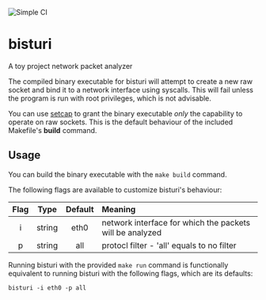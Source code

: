 ![Simple CI](https://github.com/NamelessOne91/bisturi/actions/workflows/simple_ci.yml/badge.svg)

# bisturi
A toy project network packet analyzer

The compiled binary executable for bisturi will attempt to create a new raw socket and bind it to a network interface using syscalls.
This will fail unless the program is run with root privileges, which is not advisable.

You can use [setcap](https://man7.org/linux/man-pages/man8/setcap.8.html) to grant the binary executable *only* the capability to operate on raw sockets.
This is the default behaviour of the included Makefile's **build** command.


## Usage

You can build the binary executable with the `make build` command.

The following flags are available to customize bisturi's behaviour:

| Flag | Type | Default | Meaning
| :---:|:--:|:--:|:--|
| i | string | eth0 | network interface for which the packets will be analyzed |
| p | string | all  | protocl filter - 'all' equals to no filter |

Running bisturi with the provided `make run` command is functionally equivalent to running bisturi with the following flags, which are its defaults:

`bisturi -i eth0 -p all`

